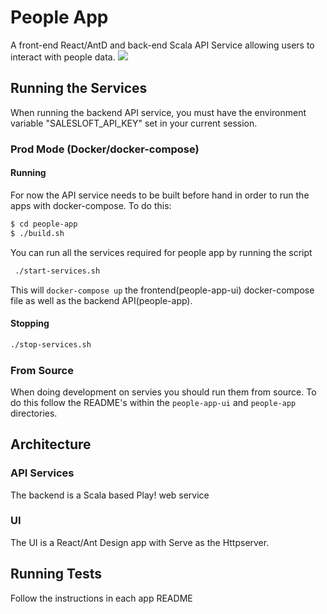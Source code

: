 # People App
A front-end React/AntD and back-end Scala API Service allowing users to interact with people data.
![](https://docs.google.com/drawings/d/e/2PACX-1vTAa_83dKvZWfRBGcBkF56Axp-8cPZkdax_9xnHRzuQ8al8cmNspITcUOzWGrCY6Au3G0bKhccRG6MD/pub?w=935&h=596)

## Running the Services
When running the backend API service, you must have the environment variable "SALESLOFT_API_KEY" set in your current session.

### Prod Mode (Docker/docker-compose)
#### Running
For now the API service needs to be built before hand in order to run the apps with docker-compose. To do this:

```sh
$ cd people-app
$ ./build.sh
```

You can run all the services required for people app by running the script 

```sh
 ./start-services.sh
```

This will `docker-compose up` the frontend(people-app-ui) docker-compose file as well as the backend API(people-app).

#### Stopping
``` sh
./stop-services.sh
```

### From Source
When doing development on servies you should run them from source. To do this follow the README's within the `people-app-ui` and `people-app` directories.

## Architecture
### API Services
The backend is a Scala based Play! web service
### UI
The UI is a React/Ant Design app with Serve as the Httpserver.

## Running Tests
Follow the instructions in each app README

